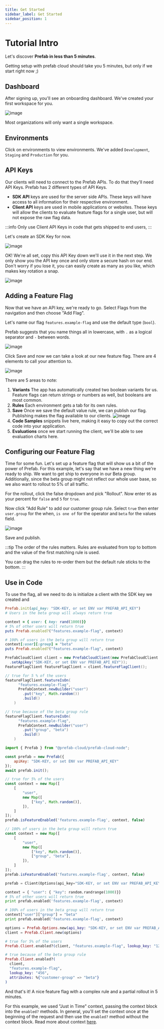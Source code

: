 ```yaml
---
title: Get Started
sidebar_label: Get Started
sidebar_position: 1
---
```


# Tutorial Intro

Let's discover **Prefab in less than 5 minutes**.

Getting setup with prefab cloud should take you 5 minutes, but only if we start right now ;)

## Dashboard

After signing up, you'll see an onboarding dashboard. We've created your first workspace for you.

![image](/img/docs/getting-started/dashboard.png)

Most organizations will only want a single workspace. 

## Environments

Click on environments to view environments. We've added `Development`, `Staging` and `Production` for you.

## API Keys

Our clients will need to connect to the Prefab APIs. To do that they'll need API Keys. Prefab has 2 different types of API Keys.

- **SDK API** keys are used for the server side APIs. These keys will have access to all information for their respective environment.
- **Client API** keys are used in mobile applications or websites. These keys will allow the clients to evaluate feature flags for a single user, but will not expose the raw flag data.

:::info
Only use Client API Keys in code that gets shipped to end users,
:::

Let's create an SDK Key for now.

![image](/img/docs/getting-started/add-project-api-key.png)

OK! We're all set, copy this API Key down we'll use it in the next step. We only show you the API key once and only store a
secure hash on our end. Don't worry if you lose it, you can easily create as many as you like, which makes key rotation a snap.

![image](/img/docs/getting-started/api-key-created.png)

## Adding a Feature Flag

Now that we have an API key, we're ready to go. Select Flags from the navigation and then choose "Add Flag".

Let's name our flag `features.example-flag` and use the default type (`bool`).

Prefab suggests that you name things all in lowercase, with `.` as a logical separator and `-` between words.

![image](/img/docs/getting-started/new-feature-add-flag.jpg)

Click Save and now we can take a look at our new feature flag. There are 4 elements to call your attention to.

![image](/img/docs/getting-started/new-feature-flag-variants.jpg)

There are 5 areas to note:

1. **Variants** The app has automatically created two boolean variants for us. Feature flags can return strings or numbers as well, but booleans are most common.
3. **Rules** Each environment gets a tab for its own rules.
2. **Save** Once we save the default value rule, we can publish our flag. Publishing makes the flag available to our clients.
![image](/img/docs/getting-started/new-feature-flag-publish.jpg)
4. **Code Samples** snippets live here, making it easy to copy out the correct code into your application.
5. **Evaluations** once we start running the client, we'll be able to see evaluation charts here.


## Configuring our Feature Flag

Time for some fun. Let's set up a feature flag that will show us a bit of the power of Prefab.
For this example, let's say that we have a new thing we're ready to ship. We want to get ship to everyone in our Beta group.
Additionally, since the beta group might not reflect our whole user base, so we also want to rollout to 5% of all traffic.

For the rollout, click the false dropdown and pick "Rollout". Now enter `95` as your percent for `false` and `5` for `true`.

Now click "Add Rule" to add our customer group rule. Select `true` then enter `user.group` for the when, `is one of` for the operator and `beta` for the values field.

![image](/img/docs/getting-started/new-feature-edit-form.jpg)

Save and publish.

:::tip
The order of the rules matters. Rules are evaluated from top to bottom and the value of the first matching rule is used.

You can drag the rules to re-order them but the default rule sticks to the bottom.
:::

## Use in Code

To use the flag, all we need to do is initialize a client with the SDK key we created and

<Tabs groupId="lang">
<TabItem value="ruby" label="Ruby">

```ruby
Prefab.init(api_key: "SDK-KEY, or set ENV var PREFAB_API_KEY")
# Users in the beta group will always return true

context = { user: { key: rand(1000)}}
# 5% of other users will return true
puts Prefab.enabled?("features.example-flag", context)

# 100% of users in the beta group will return true
context[:user][:group] = "beta"
puts Prefab.enabled?("features.example-flag", context)
```

</TabItem>
<TabItem value="java" label="Java">

```java
PrefabCloudClient client = new PrefabCloudClient(new PrefabCloudClient.Options()
  .setApikey("SDK-KEY, or set ENV var PREFAB_API_KEY"));
FeatureFlagClient featureFlagClient = client.featureFlagClient();

// true for 5 % of the users
featureFlagClient.featureIsOn(
      "features.example-flag",
      PrefabContext.newBuilder("user")
        .put("key", Math.random())
        .build()
    )

// true because of the beta group rule
featureFlagClient.featureIsOn(
      "features.example-flag",
      PrefabContext.newBuilder("user")
        .put("group", "beta")
        .build()
    )
```

</TabItem>
<TabItem value="node" label="Node">

```javascript
import { Prefab } from "@prefab-cloud/prefab-cloud-node";

const prefab = new Prefab({
    apiKey: "SDK-KEY, or set ENV var PREFAB_API_KEY"
});
await prefab.init();

// true for 5% of the users
const context = new Map([
    [
        "user",
        new Map([
            ["key", Math.random()],
        ]),
    ]
]);
prefab.isFeatureEnabled('features.example-flag', context, false)

// 100% of users in the beta group will return true
const context = new Map([
    [
        "user",
        new Map([
            ["key", Math.random()],
            ["group", "beta"],
        ]),
    ]
]);
prefab.isFeatureEnabled('features.example-flag', context, false)

```

</TabItem>
<TabItem value="python" label="Python">

```python
prefab = Client(Options(api_key="SDK-KEY, or set ENV var PREFAB_API_KEY"))

context = { "user": { "key": random.randrange(1000)}}
# 5% of other users will return true
print prefab.enabled('features.example-flag', context)

# 100% of users in the beta group will return true
context["user"]["group"] = "beta"
print prefab.enabled('features.example-flag', context)
```

</TabItem>
<TabItem value="elixir" label="Elixir">

```elixir
options = Prefab.Options.new(api_key: "SDK-KEY, or set ENV var PREFAB_API_KEY")
client = Prefab.Client.new(options)

# true for 5% of the users
Prefab.Client.enabled?(client, "features.example-flag", lookup_key: "123")

# true because of the beta group rule
Prefab.Client.enabled?(
  client,
  "features.example-flag",
  lookup_key: "456",
  attributes: %{"customer-group" => "beta"}
)
```

</TabItem>
</Tabs>

And that's it! A nice feature flag with a complex rule and a partial rollout in 5 minutes.

For this example, we used "Just in Time" context, passing the context block into the `enabled?` methods. In general, you'll set the context once at the beginning of the request and then use the `enabled?` method without the context block. Read more about context [here](/docs/explanations/concepts/context).
